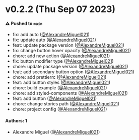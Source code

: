 # v0.2.2 (Thu Sep 07 2023)

#### ⚠️ Pushed to `main`

- fix: add auto ([@AlexandreMiguel021](https://github.com/AlexandreMiguel021))
- fix: update auto ([@AlexandreMiguel021](https://github.com/AlexandreMiguel021))
- feat: update package version ([@AlexandreMiguel021](https://github.com/AlexandreMiguel021))
- fix: change button hover opacity ([@AlexandreMiguel021](https://github.com/AlexandreMiguel021))
- chore: add new action ([@AlexandreMiguel021](https://github.com/AlexandreMiguel021))
- fix: button modifier type ([@AlexandreMiguel021](https://github.com/AlexandreMiguel021))
- chore: update package version ([@AlexandreMiguel021](https://github.com/AlexandreMiguel021))
- feat: add secondary button option ([@AlexandreMiguel021](https://github.com/AlexandreMiguel021))
- chore: add prettierrc ([@AlexandreMiguel021](https://github.com/AlexandreMiguel021))
- feat: add button styles ([@AlexandreMiguel021](https://github.com/AlexandreMiguel021))
- chore: build example ([@AlexandreMiguel021](https://github.com/AlexandreMiguel021))
- chore: add styled-components ([@AlexandreMiguel021](https://github.com/AlexandreMiguel021))
- feat: add button ([@AlexandreMiguel021](https://github.com/AlexandreMiguel021))
- chore: change stories path ([@AlexandreMiguel021](https://github.com/AlexandreMiguel021))
- chore: project config ([@AlexandreMiguel021](https://github.com/AlexandreMiguel021))

#### Authors: 1

- Alexandre Miguel ([@AlexandreMiguel021](https://github.com/AlexandreMiguel021))

